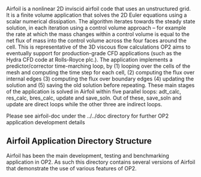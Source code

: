 
Airfoil is a nonlinear 2D inviscid airfoil code that uses an unstructured grid. It is a finite volume application that
solves the 2D Euler equations using a scalar numerical dissipation. The algorithm iterates towards the steady state
solution, in each iteration using a control volume approach – for example the rate at which the mass changes within a
control volume is equal to the net flux of mass into the control volume across the four faces around the cell. This is
representative of the 3D viscous flow calculations OP2 aims to eventually support for production-grade CFD applications
(such as the Hydra CFD code at Rolls-Royce plc.). The application implements a predictor/corrector time-marching
loop, by (1) looping over the cells of the mesh and computing the time step for each cell, (2) computing the flux over
internal edges (3) computing the flux over boundary edges (4) updating the solution and (5) saving the old solution
before repeating. These main stages of the application is solved in Airfoil within five parallel loops: adt_calc,
res_calc, bres_calc, update and save_soln. Out of these, save_soln and update are direct loops while the other three are
indirect loops.

Please see airfoil-doc under the ../../doc directory for further OP2 application development details

## Airfoil Application Directory Structure

Airfoil has been the main development, testing and benchmarking application in OP2. As such this directory contains
several versions of Airfoil that demonstrate the use of various features of OP2.






